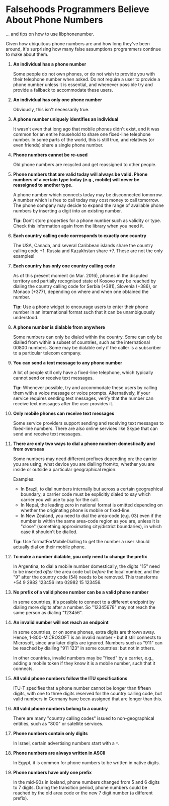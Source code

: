 # Falsehoods Programmers Believe About Phone Numbers

... and tips on how to use libphonenumber.

Given how ubiquitous phone numbers are and how long they've been around, it's
surprising how many false assumptions programmers continue to make about them.

1.  **An individual has a phone number**

    Some people do not own phones, or do not wish to provide you with their
    telephone number when asked. Do not require a user to provide a phone number
    unless it is essential, and whenever possible try and provide a fallback
    to accommodate these users.

1.  **An individual has only one phone number**

    Obviously, this isn't necessarily true.

1.  **A phone number uniquely identifies an individual**

    It wasn't even that long ago that mobile phones didn't exist, and it was
    common for an entire household to share one fixed-line telephone number. In
    some parts of the world, this is still true, and relatives (or even friends)
    share a single phone number.

1.  **Phone numbers cannot be re-used**

    Old phone numbers are recycled and get reassigned to other people.

1.  **Phone numbers that are valid today will always be valid. Phone numbers of
    a certain type today (e.g., mobile) will never be reassigned to another
    type.**

    A phone number which connects today may be disconnected tomorrow. A number
    which is free to call today may cost money to call tomorrow. The phone
    company may decide to expand the range of available phone numbers by
    inserting a digit into an existing number.

    **Tip:** Don’t store properties for a phone number such as validity or
    type. Check this information again from the library when you need it.

1.  **Each country calling code corresponds to exactly one country**

    The USA, Canada, and several Caribbean islands share the country calling
    code +1. Russia and Kazakhstan share +7. These are not the only examples!

1.  **Each country has only one country calling code**

    As of this present moment (in Mar. 2016), phones in the disputed territory
    and partially recognised state of Kosovo may be reached by dialing the
    country calling code for Serbia (+381), Slovenia (+386), or Monaco (+377),
    depending on where and when one obtained the number.

    **Tip:** Use a phone widget to encourage users to enter their phone number
    in an international format such that it can be unambiguously understood.

1.  **A phone number is dialable from anywhere**

    Some numbers can only be dialed within the country. Some can only be dialled
    from within a subset of countries, such as the international 00800 numbers.
    Some may be dialable only if the caller is a subscriber to a particular
    telecom company.

1.  **You can send a text message to any phone number**

    A lot of people still only have a fixed-line telephone, which typically cannot
    send or receive text messages.

    **Tip:** Whenever possible, try and accommodate these users by calling them
    with a voice message or voice prompts. Alternatively, if your service
    requires sending text messages, verify that the number can receive text
    messages after the user provides it.

1.  **Only mobile phones can receive text messages**

    Some service providers support sending and receiving text messages to fixed-line
    numbers. There are also online services like Skype that can send and receive
    text messages.

1.  **There are only two ways to dial a phone number: domestically and from
    overseas**

    Some numbers may need different prefixes depending on: the carrier you are
    using; what device you are dialling from/to; whether you are inside or
    outside a particular geographical region.

    Examples:
    *   In Brazil, to dial numbers internally but across a certain geographical
        boundary, a carrier code must be explicitly dialed to say which carrier
        you will use to pay for the call.
    *   In Nepal, the leading zero in national format is omitted depending on
        whether the originating phone is mobile or fixed-line.
    *   In New Zealand, you need to dial the area-code (e.g. 03) even if the
        number is within the same area-code region as you are, unless it is
        "close" (something approximating city/district boundaries), in which
        case it shouldn’t be dialled.

    **Tip:** Use formatForMobileDialling to get the number a user should
    actually dial on their mobile phone.

1.  **To make a number dialable, you only need to change the prefix**

    In Argentina, to dial a mobile number domestically, the digits "15" need to
    be inserted *after* the area code but *before* the local number, and the "9"
    after the country code (54) needs to be removed. This transforms +54 9 2982
    123456 into 02982 15 123456.

1.  **No prefix of a valid phone number can be a valid phone number**

    In some countries, it's possible to connect to a different endpoint by
    dialing more digits after a number. So "12345678" may not reach the same
    person as dialing "123456".

1.  **An invalid number will not reach an endpoint**

    In some countries, or on some phones, extra digits are thrown away. Hence,
    1-800-MICROSOFT is an invalid number - but it still connects to Microsoft,
    since any later digits are ignored. Numbers such as "911" can be reached by
    dialling "911 123" in some countries: but not in others.

    In other countries, invalid numbers may be "fixed" by a carrier, e.g.,
    adding a mobile token if they know it is a mobile number, such that it
    connects.

1.  **All valid phone numbers follow the ITU specifications**

    ITU-T specifies that a phone number cannot be longer than fifteen digits,
    with one to three digits reserved for the country calling code, but valid
    numbers in Germany have been assigned that are longer than this.

1.  **All valid phone numbers belong to a country**

    There are many "country calling codes" issued to non-geographical entities,
    such as "800" or satellite services.

1.  **Phone numbers contain only digits**

    In Israel, certain advertising numbers start with a `*`.

1.  **Phone numbers are always written in ASCII**

    In Egypt, it is common for phone numbers to be written in native digits.

1.  **Phone numbers have only one prefix**

    In the mid-90s in Iceland, phone numbers changed from 5 and 6 digits to 7 digits.
    During the transition period, phone numbers could be reached by the old area code
    or the new 7 digit number (a different prefix).

